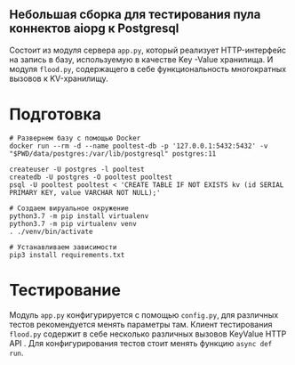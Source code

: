 ## Небольшая сборка для тестирования пула коннектов aiopg к Postgresql
Состоит из модуля сервера `app.py`, который реализует HTTP-интерфейс на запись в базу, используемую в качестве Key
-Value хранилища. И модуля `flood.py`, содержащего в себе функциональность многократных вызовов к KV-хранилищу.


# Подготовка
```shell script
# Развернем базу с помощью Docker
docker run --rm -d --name pooltest-db -p '127.0.0.1:5432:5432' -v "$PWD/data/postgres:/var/lib/postgresql" postgres:11 

createuser -U postgres -l pooltest
createdb -U postgres -O pooltest pooltest
psql -U pooltest pooltest < 'CREATE TABLE IF NOT EXISTS kv (id SERIAL PRIMARY KEY, value VARCHAR NOT NULL);'

# Создаем вируальное окружение
python3.7 -m pip install virtualenv
python3.7 -m pip virtualenv venv
. ./venv/bin/activate

# Устанавливаем зависимости
pip3 install requirements.txt
``` 

# Тестирование
Модуль `app.py` конфигурируется с помощью `config.py`, для различных тестов рекомендуется менять параметры там.
Клиент тестирования `flood.py` содержит в себе несколько различных вызовов KeyValue HTTP API
. Для конфигурирования тестов стоит менять функцию `async def run`.

